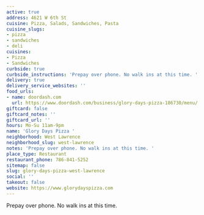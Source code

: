 ```yaml
---
active: true
address: 4621 W 6th St
cuisine: Pizza, Salads, Sandwiches, Pasta
cuisine_slugs:
- pizza
- sandwiches
- deli
cuisines:
- Pizza
- Sandwiches
curbside: true
curbside_instructions: 'Prepay over phone. No walk ins at this time. '
delivery: true
delivery_service_websites: ''
food_urls:
- name: doordash.com
  url: https://www.doordash.com/business/glory-days-pizza-186730/menu/
giftcard: false
giftcard_notes: ''
giftcard_url: ''
hours: Mo-Su 11am-9pm
name: 'Glory Days Pizza '
neighborhood: West Lawrence
neighborhood_slug: west-lawrence
notes: 'Prepay over phone. No walk ins at this time. '
place_type: Restaurant
restaurant_phone: 786-841-5252
sitemap: false
slug: glory-days-pizza-west-lawrence
social: ''
takeout: false
website: https://www.glorydayspizza.com
---
```


Prepay over phone. No walk ins at this time.